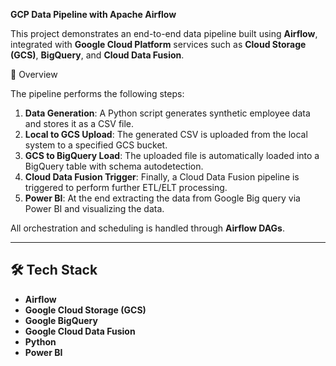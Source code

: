 **GCP Data Pipeline with Apache Airflow**

This project demonstrates an end-to-end data pipeline built using **Airflow**, integrated with **Google Cloud Platform** services such as **Cloud Storage (GCS)**, **BigQuery**, and **Cloud Data Fusion**.

📌 Overview

The pipeline performs the following steps:

1. **Data Generation**: A Python script generates synthetic employee data and stores it as a CSV file.
2. **Local to GCS Upload**: The generated CSV is uploaded from the local system to a specified GCS bucket.
3. **GCS to BigQuery Load**: The uploaded file is automatically loaded into a BigQuery table with schema autodetection.
4. **Cloud Data Fusion Trigger**: Finally, a Cloud Data Fusion pipeline is triggered to perform further ETL/ELT processing.
5. **Power BI**: At the end extracting the data from Google Big query via Power BI and visualizing the data.

All orchestration and scheduling is handled through **Airflow DAGs**.

---

## 🛠️ Tech Stack

- **Airflow**
- **Google Cloud Storage (GCS)**
- **Google BigQuery**
- **Google Cloud Data Fusion**
- **Python**
- **Power BI**
